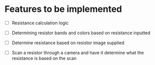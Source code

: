 # Features to be implemented

- [ ] Resistance calculation logic
- [ ] Determining resistor bands and colors based on resistance inputted 
- [ ] Determine resistance based on resistor image supplied
- [ ] Scan a resistor through a camera and have it determine what the resistance is based on the scan

